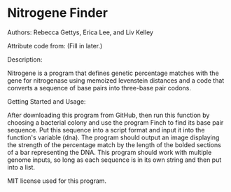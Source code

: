 # Nitrogene Finder 

Authors: Rebecca Gettys, Erica Lee, and Liv Kelley

Attribute code from: (Fill in later.) 

Description: 

Nitrogene is a program that defines genetic percentage matches with the gene for nitrogenase using memoized levenstein distances and a code that converts a sequence of base pairs into three-base pair codons.

Getting Started and Usage: 

After downloading this program from GitHub, then run this function by choosing a bacterial colony and use the program Finch to find its base pair sequence. Put this sequence into a script format and input it into the function's variable (dna). The program should output an image displaying the strength of the percentage match by the length of the bolded sections of a bar representing the DNA. This program should work with multiple genome inputs, so long as each sequence is in its own string and then put into a list. 

MIT license used for this program.
